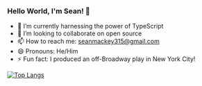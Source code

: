 ### Hello World, I'm Sean! 👋

- 🌱 I’m currently harnessing the power of TypeScript
- 👯 I’m looking to collaborate on open source 
- 📫 How to reach me: seanmackey315@gmail.com
- 😄 Pronouns: He/Him
- ⚡ Fun fact: I produced an off-Broadway play in New York City!

<!-- ![My github stats](https://github-readme-stats.vercel.app/api?username=smackey15) -->


[![Top Langs](https://github-readme-stats.vercel.app/api/top-langs/?username=smackey15)](https://github.com/smackey15/github-readme-stats)
